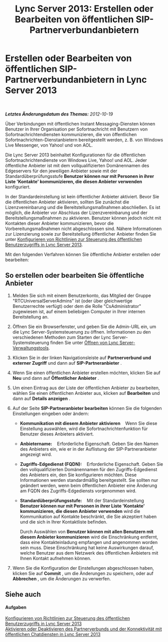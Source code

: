 ﻿---
title: 'Lync Server 2013: Erstellen oder Bearbeiten von öffentlichen SIP-Partnerverbundanbietern'
TOCTitle: Erstellen oder Bearbeiten von öffentlichen SIP-Partnerverbundanbietern
ms:assetid: 5321598c-1ab1-40e3-b739-4b2e6d0a3a3b
ms:mtpsurl: https://technet.microsoft.com/de-de/library/Gg398349(v=OCS.15)
ms:contentKeyID: 49294015
ms.date: 05/19/2016
mtps_version: v=OCS.15
ms.translationtype: HT
---

# Erstellen oder Bearbeiten von öffentlichen SIP-Partnerverbundanbietern in Lync Server 2013

 

_**Letztes Änderungsdatum des Themas:** 2012-10-19_

Über Verbindungen mit öffentlichen Instant Messaging-Diensten können Benutzer in Ihrer Organisation per Sofortnachricht mit Benutzern von Sofortnachrichtendiensten kommunizieren, die von öffentlichen Sofortnachrichten-Dienstanbietern bereitgestellt werden, z. B. von Windows Live Messenger, von Yahoo\! und von AOL.

Die Lync Server 2013 beinhaltet Konfigurationen für die öffentlichen Sofortnachrichtendienste von Windows Live, Yahoo\! und AOL. Jeder öffentliche Anbieter ist mit dem vollqualifizierten Domänennamen des Edgeservers für den jeweiligen Anbieter sowie mit der Standardüberprüfungsstufe **Benutzer können nur mit Personen in ihrer Liste 'Kontakte' kommunizieren, die diesen Anbieter verwenden** konfiguriert.

In der Standardeinstellung ist kein öffentlicher Anbieter aktiviert. Bevor Sie die öffentlichen Anbieter aktivieren, sollten Sie zunächst die Lizenzvereinbarung und die Bereitstellungsmaßnahmen abschließen. Es ist möglich, die Anbieter vor Abschluss der Lizenzvereinbarung und der Bereitstellungsmaßnahmen zu aktivieren. Benutzer können jedoch nicht mit Kontakten dieser Anbieter kommunizieren, bevor die Vorbereitungsmaßnahmen nicht abgeschlossen sind. Nähere Informationen zur Lizenzierung sowie zur Bereitstellung öffentlicher Anbieter finden Sie unter [Konfigurieren von Richtlinien zur Steuerung des öffentlichen Benutzerzugriffs in Lync Server 2013](lync-server-2013-configure-policies-to-control-public-user-access.md).

Mit den folgenden Verfahren können Sie öffentliche Anbieter erstellen oder bearbeiten:

## So erstellen oder bearbeiten Sie öffentliche Anbieter

1.  Melden Sie sich mit einem Benutzerkonto, das Mitglied der Gruppe "RTCUniversalServerAdmins" ist (oder über gleichwertige Benutzerrechte verfügt) oder dem die Rolle "CsAdministrator" zugewiesen ist, auf einem beliebigen Computer in Ihrer internen Bereitstellung an.

2.  Öffnen Sie ein Browserfenster, und geben Sie die Admin-URL ein, um die Lync Server-Systemsteuerung zu öffnen. Informationen zu den verschiedenen Methoden zum Starten der Lync Server-Systemsteuerung finden Sie unter [Öffnen von Lync Server-Verwaltungstools](lync-server-2013-open-lync-server-administrative-tools.md).

3.  Klicken Sie in der linken Navigationsleiste auf **Partnerverbund und externer Zugriff** und dann auf **SIP-Partneranbieter** .

4.  Wenn Sie einen öffentlichen Anbieter erstellen möchten, klicken Sie auf **Neu** und dann auf **Öffentlicher Anbieter** .

5.  Um einen Eintrag aus der Liste der öffentlichen Anbieter zu bearbeiten, wählen Sie einen öffentlichen Anbieter aus, klicken auf **Bearbeiten** und dann auf **Details anzeigen** .

6.  Auf der Seite **SIP-Partneranbieter bearbeiten** können Sie die folgenden Einstellungen eingeben oder ändern:
    
      - **Kommunikation mit diesem Anbieter aktivieren**    Wenn Sie diese Einstellung auswählen, wird die Sofortnachrichtenfunktion für Benutzer dieses Anbieters aktiviert.
    
      - **Anbietername:**    Erforderliche Eigenschaft. Geben Sie den Namen des Anbieters ein, wie er in der Auflistung der SIP-Partneranbieter angezeigt wird.
    
      - **Zugriffs-Edgedienst (FQDN):**    Erforderliche Eigenschaft. Geben Sie den vollqualifizierten Domänennamen für den Zugriffs-Edgedienst des Anbieters ein, den Sie konfigurieren möchten. Diese Informationen werden standardmäßig bereitgestellt. Sie sollten nur geändert werden, wenn beim öffentlichen Anbieter eine Änderung am FQDN des Zugriffs-Edgediensts vorgenommen wird.
    
      - **Standardüberprüfungsstufe:**    Mit der Standardeinstellung **Benutzer können nur mit Personen in ihrer Liste 'Kontakte' kommunizieren, die diesen Anbieter verwenden** wird die Kommunikation auf Kontakte beschränkt, die Sie akzeptiert haben und die sich in Ihrer Kontaktliste befinden.
        
        Durch Auswählen von **Benutzer können mit allen Benutzern mit diesem Anbieter kommunizieren** wird die Einschränkung entfernt, dass eine Kontakteinladung empfangen und angenommen worden sein muss. Diese Einschränkung hat keine Auswirkungen darauf, welche Benutzer aus dem Netzwerk des öffentlichen Anbieters mit Ihnen Kontakt aufnehmen können.

7.  Wenn Sie die Konfiguration der Einstellungen abgeschlossen haben, klicken Sie auf **Commit** , um die Änderungen zu speichern, oder auf **Abbrechen** , um die Änderungen zu verwerfen.

## Siehe auch

#### Aufgaben

[Konfigurieren von Richtlinien zur Steuerung des öffentlichen Benutzerzugriffs in Lync Server 2013](lync-server-2013-configure-policies-to-control-public-user-access.md)  
[Aktivieren oder Deaktivieren des Partnerverbunds und der Konnektivität mit öffentlichen Chatdiensten in Lync Server 2013](lync-server-2013-enable-or-disable-federation-and-public-im-connectivity.md)

